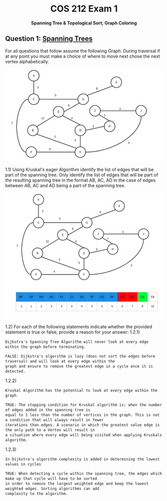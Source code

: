 <div align="center"><h1> COS 212 Exam 1 </h1></div>
<div align="center"><h4> Spanning Tree & Topological Sort; Graph Coloring </h4></div>

## Question 1: [Spanning Trees](https://gitlab.com/Paul_Wood_96/tutoring/-/tree/master/COS212/notes/GraphsPart5)

For all questions that follow assume the following Graph. During traversal if at any point you must make a choice of
where to move next chose the next vertex alphabetically.

![img.png](../images/spanning_tree.png)

1.1) Using Kruskal's eager Algorithm identify the list of edges that will be part of the spanning tree. Only identify
the list of edges that will be part of the resulting spanning tree in the format AB, AC, AD in the case of edges between
AB, AC and AD being a part of the spanning tree.

![img.png](../images/spanning_tree_answer.png)

1.2) For each of the following statements indicate whether the provided statement is true or false, provide a reason for
your answer:
1.2.1)

```text
Dijkstra's Spanning Tree Algorithm will never look at every edge within the graph before terminating.
```

```text
FALSE: Dijkstra's algorithm is lazy (does not sort the edges before traversal) and will look at every edge within the 
graph and ensure to remove the greatest edge in a cycle once it is detected.
```

1.2.2)

```text
Kruskal Algorithm has the potential to look at every edge within the graph
```

```text
TRUE: The stopping condition for Kruskal algorithm is; when the number of edges added in the spanning tree is 
equal to 1 less than the number of vertices in the graph. This is not a condition that will always result in fewer 
iterations than edges. A scenario in which the greatest value edge is the only path to a Vertex will result in 
a situation where every edge will being visited when applying Kruskals algorithm. 
```

1.2.3)

```text
In Dijkstra's algorithm complexity is added in determining the lowest values in cycles
```

```text
TRUE: When detecting a cycle within the spanning tree, the edges which make up that cycle will have to be sorted 
in order to remove the largest weighted edge and keep the lowest weighted edges. Sorting algorithms can add 
complexity to the algorithm. 
```

[comment]: <> (#### For All questions to Follow)

[comment]: <> (Assume the following Graph, if at any point you must make a choice of which vertex to select, chose the next vertex)

[comment]: <> (alphabetically.)

[comment]: <> (![img.png]&#40;../images/topological_sort.png&#41;)

[comment]: <> (1.3&#41; Apply the topological sorting algorithm on the graph below, provide the order for each vertex in the graph.)

[comment]: <> (| Vertex | TS |)

[comment]: <> (| --- | --- |)

[comment]: <> (| A |  4 |)

[comment]: <> (| B | 9 |)

[comment]: <> (| C | 5 |)

[comment]: <> (| D | 8 |)

[comment]: <> (| E | 12 |)

[comment]: <> (| F | 7 |)

[comment]: <> (| G | 10 |)

[comment]: <> (| H | 1 |)

[comment]: <> (| J | 3 |)

[comment]: <> (| P | 6 |)

[comment]: <> (| X | 11 |)

[comment]: <> (| Z | 2 |)

[comment]: <> (![img.png]&#40;../images/topological_sort_answer.png&#41;)

[comment]: <> (## Question 2: [Graph Coloring]&#40;https://gitlab.com/Paul_Wood_96/tutoring/-/blob/master/COS212/notes/GraphsPart6/README.md&#41;)

[comment]: <> (For all questions that follow assume the following Graph and color table, and answer the questions that follow.)

[comment]: <> (![img.png]&#40;../images/graph_coloring.png&#41;)

[comment]: <> (2.1&#41; Assuming the Brelaz coloring algorithm was applied to the graph, indicate the selected color for each vertex after)

[comment]: <> (having applied the coloring algorithm. Use the color index provided in the image.)

[comment]: <> (| Vertex | Color |)

[comment]: <> (| --- | --- |)

[comment]: <> (| A |   |)

[comment]: <> (| B |   |)

[comment]: <> (| C |   |)

[comment]: <> (| D |   |)

[comment]: <> (| E |   |)

[comment]: <> (| F |   |)

[comment]: <> (| G |   |)

[comment]: <> (| H |   |)

[comment]: <> (<img src="../images/graph_coloring_part_1.png" alt="graph_coloring_one" width="50%"> )

[comment]: <> (<img src="../images/graph_coloring_part_2.png" alt="graph_coloring_two" width="50%"> )

[comment]: <> (## Question 3: [Sorting]&#40;https://gitlab.com/Paul_Wood_96/tutoring/-/blob/master/COS212/notes/Sorting/README.md&#41;)

[comment]: <> (3.1&#41; Insertion sort works by intuitively sorting a list, placing elements in order at each iteration. The algorithm is)

[comment]: <> (made up using a combination of an inner and outer loop. The outer loop iterates through the elements in the list from)

[comment]: <> (left to right, the inner loop sorts the array up until the counter of the outer loop selecting the element to place at)

[comment]: <> (each index.)

[comment]: <> (Implement a recursive implementation of the insertion sort outer loop which will created a sorted. Your implementation)

[comment]: <> (should explore the elements going from the back of the list first.)

[comment]: <> (```java)

[comment]: <> (public class Sorting {)

[comment]: <> (    public int[] insert&#40;int[] unsortedArray, int index&#41; {)

[comment]: <> (        int[] sortedArray;)

[comment]: <> (        // base case, return the sorted array with the last element)

[comment]: <> (        if &#40;index == unsortedArray.length - 1&#41; {)

[comment]: <> (            sortedArray = new int[unsortedArray.length];)

[comment]: <> (            sortedArray[index] = unsortedArray[index];)

[comment]: <> (            return sortedArray;)

[comment]: <> (        })

[comment]: <> (        int[] partiallySortedArray = insert&#40;unsortedArray, index + 1&#41;; // holds the sorted list from the last iteration)

[comment]: <> (        sortedArray = new int[unsortedArray.length]; // empty list)

[comment]: <> (        int newValue = unsortedArray[index]; // the new value we want to add in at this recursive call)

[comment]: <> (        int lastIndex = partiallySortedArray.length - 1;)

[comment]: <> (        boolean added = false;)


[comment]: <> (        // loop through partially sorted array which starts at one index higher than current index)

[comment]: <> (        for &#40;int i = index + 1; i <= lastIndex; &#41; {)

[comment]: <> (            if &#40;!added && newValue < partiallySortedArray[i]&#41; {)

[comment]: <> (                sortedArray[index++] = newValue;)

[comment]: <> (                added = true;)

[comment]: <> (            } else {)

[comment]: <> (                sortedArray[index++] = partiallySortedArray[i++];)

[comment]: <> (            })

[comment]: <> (        })

[comment]: <> (        if &#40;!added&#41; {)

[comment]: <> (            sortedArray[lastIndex] = newValue;)

[comment]: <> (        })

[comment]: <> (        return sortedArray;)

[comment]: <> (    })

[comment]: <> (})

[comment]: <> (```)

[comment]: <> (3.2&#41; For each of the following stamens select the statement that is correct)

[comment]: <> (.1&#41;)

[comment]: <> (```text)

[comment]: <> (    i. Only Radix sort has the potential to have a complexity of `O&#40;n&#41;`)

[comment]: <> (    ii. Only Count sort has the potential to have a complexity of `O&#40;n&#41;`)

[comment]: <> (    iii. Neither Radix sort nor Count sort has the potential to have a complexity of `O&#40;n&#41;`)

[comment]: <> (    iv. Both Radix sort and Count sort have the potential to have a complexity of `O&#40;n&#41;`)

[comment]: <> (```)

[comment]: <> (```text)

[comment]: <> (iv)

[comment]: <> (```)

[comment]: <> (2. When sorting identical elements, which of the following algorithms will **NOT** guarantee that the identical elements)

[comment]: <> (   order in the list will remain unchanged after the algorithm has been applied.)

[comment]: <> (```text)

[comment]: <> (    i. Selection sort & Insertion sort)

[comment]: <> (    ii. Heap sort and Count sort)

[comment]: <> (    iii. Merge sort and Radix sort)

[comment]: <> (    iv. Comb sort and Shell sort)

[comment]: <> (```)

[comment]: <> (```text)

[comment]: <> (ii)

[comment]: <> (```)

[comment]: <> (3. If swap operations are expensive which of the following algorithms is the least efficient on average?)

[comment]: <> (```text)

[comment]: <> (    i. Shell sort)

[comment]: <> (    ii. Count sort)

[comment]: <> (    iii. Selection sort)

[comment]: <> (    iv. Quick sort)

[comment]: <> (```)

[comment]: <> (```text)

[comment]: <> (i)

[comment]: <> (```)

[comment]: <> (4. Which of the following algorithms is the most efficient for sorting a list that is in order)

[comment]: <> (```text)

[comment]: <> (    i. Insertion sort)

[comment]: <> (    ii. Radix sort)

[comment]: <> (    iii. Count sort)

[comment]: <> (    iv. Quick sort)

[comment]: <> (```    )

[comment]: <> (```text)

[comment]: <> (i)

[comment]: <> (```)

[comment]: <> (#### For each of the following)

[comment]: <> (Please specify the algorithm that was used to result in the following output.)

[comment]: <> (3.3&#41;)

[comment]: <> (.1 ![img.png]&#40;../images/merge_sort.png&#41;)

[comment]: <> (```text)

[comment]: <> (merge sort)

[comment]: <> (```)

[comment]: <> (.2 ![img.png]&#40;../images/heap_sort.png&#41;)

[comment]: <> (```text)

[comment]: <> (heap sort)

[comment]: <> (```)

[comment]: <> (.3 ![img.png]&#40;../images/shell_sort.png&#41;)

[comment]: <> (```text)

[comment]: <> (shell sort)

[comment]: <> (```)

[comment]: <> (4. ![img.png]&#40;../images/radix_sort.png&#41;)

[comment]: <> (```text)

[comment]: <> (radix sort)

[comment]: <> (```)

[comment]: <> (5. ![img.png]&#40;../images/bubble_sort.png&#41;)

[comment]: <> (```text)

[comment]: <> (bubble sort)

[comment]: <> (```)

[comment]: <> (6. ![img.png]&#40;../images/selection.png&#41;)

[comment]: <> (```text)

[comment]: <> (selection sort)

[comment]: <> (```)

[comment]: <> (## Question 4: [Hashing]&#40;https://gitlab.com/Paul_Wood_96/tutoring/-/blob/master/COS212/notes/Hashing/README.md&#41;)

[comment]: <> (Assume the following data:)

[comment]: <> (```text)

[comment]: <> (122    14    16    17    5     8     35    27    13    3)

[comment]: <> (``` )

[comment]: <> (Assume that Coalesced Hashing with a cellar was being applied to the data above using the following Hash function:)

[comment]: <> (`H&#40;K&#41; = 2k % 7 + 3`.)

[comment]: <> (4.1.1&#41; Assume the following table where each row indicates the fields value and coalesced pointer. Insert the data and)

[comment]: <> (indicate the pointer values for each collision you encounter, in the case of multiple collision you should make use of)

[comment]: <> (Linear Probing. The cellar starts at index 8)

[comment]: <> (<img src="../images/hashing_answer.png" alt="hashing answer" width="30%">)

[comment]: <> (4.1.2&#41; Assume the element 8 was deleted, describe the steps needed to perform this operation)

[comment]: <> (```text)

[comment]: <> (The element 8 would be deleted and no further action would be needed)

[comment]: <> (```)

[comment]: <> (4.1.3&#41; Assume element 35 was deleted, show the table after this operation has been performed)

[comment]: <> (```text)

[comment]: <> (We can remove the element 35 from the table data and leave its Coalesced pointer, to the )

[comment]: <> (next element in the list, for the time being we can mark the data as removed but handle its deletion )

[comment]: <> (in the case of another new collision. )

[comment]: <> (```)

[comment]: <> (## Question 4.2: [Hashing Cichelli’s]&#40;https://gitlab.com/Paul_Wood_96/tutoring/-/blob/master/COS212/notes/Cichellis/README.md&#41;)

[comment]: <> (Given the following words, in no particular order.)

[comment]: <> (> January February March April May June July)

[comment]: <> (4.2.1&#41; Perform Cichelli's algorithm to perfectly hash the following words into a table. for each greek letter indicate)

[comment]: <> (the correct response)

[comment]: <> (![img.png]&#40;../images/cichillis_first_steps.png&#41;)

[comment]: <> (|  |  |)

[comment]: <> (| --- | ---|)

[comment]: <> (| 0 | January |)

[comment]: <> (| 1 | February |)

[comment]: <> (| 2 | April |)

[comment]: <> (| 3 | May |)

[comment]: <> (| 4 | July |)

[comment]: <> (| 5 | vi |)

[comment]: <> ([img.png]&#40;../images/cichillis_result.png&#41;)

[comment]: <> (4.2.2&#41; Give the offset values for each letter used after applying Cichelli's algorithm)

[comment]: <> (| Letter | Offset |)

[comment]: <> (| --- | ---|)

[comment]: <> (| y | 0 |)

[comment]: <> (| J | 0 |)

[comment]: <> (| M | 0 |)

[comment]: <> (| F | 0 |)

[comment]: <> (| A | 1 |)

[comment]: <> (| L | 3 |)

[comment]: <> (| E | 1 |)

[comment]: <> (## Question 5: [Encoding]&#40;https://gitlab.com/Paul_Wood_96/tutoring/-/blob/master/COS212/notes/Encoding/README.md&#41;)

[comment]: <> (5.1&#41; Assume the following string needed to be encoded in a way that would best make use of memory, while still being)

[comment]: <> (able to be decoded.)

[comment]: <> (> Sassy Susy sells seashells)

[comment]: <> (.1&#41; Which encoding algorithm would be best suited to encode this string and why?)

[comment]: <> (```text)

[comment]: <> (Adaptive huffman, because you do not know the frequency of each character before hand. The adaptive, )

[comment]: <> (huffman could dynamically map the encoded strings as it counts the frequency of each character encountered.)

[comment]: <> (```)

[comment]: <> (.2&#41; Name a few disadvantages of Adaptive Huffman over regular Huffman)

[comment]: <> (```text)

[comment]: <> (* More complex decoding algorithms )

[comment]: <> (* You have to store the Huffman Tree as well, whereas regular Huffman could be calculated on each iteration. )

[comment]: <> (```)

[comment]: <> (5.2.1&#41; Assume the following records were kept, which tracked the recorded percentages of rain fall in each month of a)

[comment]: <> (given year. You may assume that no rain fell in months that are not recorded. You are required to encode this data using)

[comment]: <> (Huffman encoding please provide the Huffman tree once you have finished applying the algorithm)

[comment]: <> (|January | February | June | September |October | November | December |)

[comment]: <> (| --- | --- | --- | --- | --- | --- | --- |)

[comment]: <> (| 0.17 | 0.12 | 0.02 | 0.25 | 0.11 | 0.11 | 0.22 |)

[comment]: <> (![img.png]&#40;../images/huffman_answer.png&#41;)

[comment]: <> (5.2.2&#41; Please fill in the Huffman encoded values for each month in the table below)

[comment]: <> (|January | February | June | September |October | November | December |)

[comment]: <> (| --- | --- | --- | --- | --- | --- | --- |)

[comment]: <> (| 110 | 010 | 1111 | 10 | 011 | 110 | 00 |)

[comment]: <> (5.3&#41;)

[comment]: <> (The adaptive huffman is an extension to the regular Huffman tree which does not require the probability of each value to)

[comment]: <> (be known beforehand. Assume the following string)

[comment]: <> (> abeebac)

[comment]: <> (Please apply the adaptive huffman to the input string above **NB** please read all questions first before moving on from)

[comment]: <> (this point, you may assume the following alphabet node)

[comment]: <> (![img.png]&#40;images/alphabet_node.png&#41;)

[comment]: <> (5.3.1&#41; Provide the encoded text for the String after the 4<sup>th</sup> input chapter has been added)

[comment]: <> (![img.png]&#40;../images/adaptive_huffman_part1.png&#41;)

[comment]: <> (```text)

[comment]: <> (10011000110101)

[comment]: <> (```)

[comment]: <> (5.3.2&#41; What is the encoded value for the letter b after it has been inserted the second time)

[comment]: <> (![img.png]&#40;../images/adaptive_huffman_part_2.png&#41;)

[comment]: <> (```text)

[comment]: <> (11)

[comment]: <> (```)

[comment]: <> (5.3.2&#41; If you were to add the letter `f` to the encoded string after all the values had been added, what would you add)

[comment]: <> (to the Encoded String after the letter `f` has been placed in the huffman tree.)

[comment]: <> (![img.png]&#40;../images/adaptave_huffman_part_3.png&#41;)

[comment]: <> (```text)

[comment]: <> (110010)

[comment]: <> (```)

[comment]: <> (## Question 6: [String Matching]&#40;https://gitlab.com/Paul_Wood_96/tutoring/-/blob/master/COS212/notes/StringMatching/README.md&#41;)

[comment]: <> (Assume you were applying the Knuth-Morris-Pratt algorithm for the pattern `cacctaca`)

[comment]: <> (fill in the values below for the next array)

[comment]: <> (|Ptt: | c | a | c | c | t | a | c | a |)

[comment]: <> (| --- | --- | --- | --- | --- | --- | --- | --- | --- |)

[comment]: <> (| j | 0 | 1 | 2 | 3 | 4 | 5 | 6 | 7 |)

[comment]: <> (| next | 0 | 0 | 0 | 0 | 0 | 0 | 0 | 1 | )
